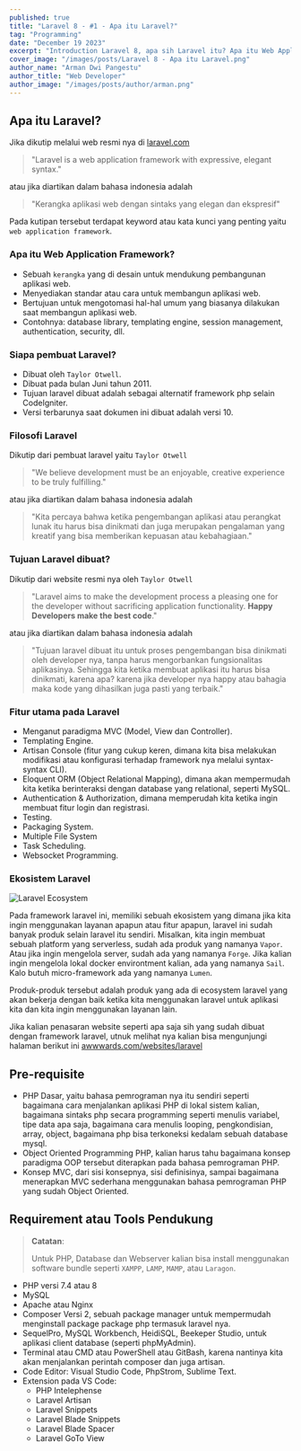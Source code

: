 ```yaml
---
published: true
title: "Laravel 8 - #1 - Apa itu Laravel?"
tag: "Programming"
date: "December 19 2023"
excerpt: "Introduction Laravel 8, apa sih Laravel itu? Apa itu Web Application Framework? Siapa pembuat Laravel? Tujuan Laravel dibuat?"
cover_image: "/images/posts/Laravel 8 - Apa itu Laravel.png"
author_name: "Arman Dwi Pangestu"
author_title: "Web Developer"
author_image: "/images/posts/author/arman.png"
---
```


## Apa itu Laravel?

Jika dikutip melalui web resmi nya di [laravel.com](https://laravel.com)

> "Laravel is a web application framework with expressive, elegant syntax."

atau jika diartikan dalam bahasa indonesia adalah

> "Kerangka aplikasi web dengan sintaks yang elegan dan ekspresif"

Pada kutipan tersebut terdapat keyword atau kata kunci yang penting yaitu `web application framework`.

### Apa itu Web Application Framework?

- Sebuah `kerangka` yang di desain untuk mendukung pembangunan aplikasi web.
- Menyediakan standar atau cara untuk membangun aplikasi web.
- Bertujuan untuk mengotomasi hal-hal umum yang biasanya dilakukan saat membangun aplikasi web.
- Contohnya: database library, templating engine, session management, authentication, security, dll.

### Siapa pembuat Laravel?

- Dibuat oleh `Taylor Otwell`.
- Dibuat pada bulan Juni tahun 2011.
- Tujuan laravel dibuat adalah sebagai alternatif framework php selain CodeIgniter.
- Versi terbarunya saat dokumen ini dibuat adalah versi 10.

### Filosofi Laravel

Dikutip dari pembuat laravel yaitu `Taylor Otwell`

> "We believe development must be an enjoyable, creative experience to be truly fulfilling."

atau jika diartikan dalam bahasa indonesia adalah

> "Kita percaya bahwa ketika pengembangan aplikasi atau perangkat lunak itu harus bisa
> dinikmati dan juga merupakan pengalaman yang kreatif yang bisa memberikan kepuasan
> atau kebahagiaan."

### Tujuan Laravel dibuat?

Dikutip dari website resmi nya oleh `Taylor Otwell`

> "Laravel aims to make the development process a pleasing one for the developer
> without sacrificing application functionality. **Happy Developers make the best
> code**."

atau jika diartikan dalam bahasa indonesia adalah

> "Tujuan laravel dibuat itu untuk proses pengembangan bisa dinikmati oleh developer
> nya, tanpa harus mengorbankan fungsionalitas aplikasinya. Sehingga kita ketika
> membuat aplikasi itu harus bisa dinikmati, karena apa? karena jika developer nya
> happy atau bahagia maka kode yang dihasilkan juga pasti yang terbaik."

### Fitur utama pada Laravel

- Menganut paradigma MVC (Model, View dan Controller).
- Templating Engine.
- Artisan Console (fitur yang cukup keren, dimana kita bisa melakukan modifikasi atau konfigurasi terhadap framework nya melalui syntax-syntax CLI).
- Eloquent ORM (Object Relational Mapping), dimana akan mempermudah kita ketika berinteraksi dengan database yang relational, seperti MySQL.
- Authentication & Authorization, dimana memperudah kita ketika ingin membuat fitur login dan registrasi.
- Testing.
- Packaging System.
- Multiple File System
- Task Scheduling.
- Websocket Programming.

### Ekosistem Laravel

![Laravel Ecosystem](${NEXT_PUBLIC_PUBLIC_ASSETS}/laravel8/apa-itu-laravel/laravel-ecosystem.png)

Pada framework laravel ini, memiliki sebuah ekosistem yang dimana jika kita ingin menggunakan layanan apapun atau fitur apapun, laravel ini sudah banyak produk selain laravel itu sendiri. Misalkan, kita ingin membuat sebuah platform yang serverless, sudah ada produk yang namanya `Vapor`. Atau jika ingin mengelola server, sudah ada yang namanya `Forge`. Jika kalian ingin mengelola lokal docker environtment kalian, ada yang namanya `Sail`. Kalo butuh micro-framework ada yang namanya `Lumen`.

Produk-produk tersebut adalah produk yang ada di ecosystem laravel yang akan bekerja dengan baik ketika kita menggunakan laravel untuk aplikasi kita dan kita ingin menggunakan layanan lain.

Jika kalian penasaran website seperti apa saja sih yang sudah dibuat dengan framework laravel, utnuk melihat nya kalian bisa mengunjungi halaman berikut ini [awwwards.com/websites/laravel](https://awwwards.com/websites/laravel)

## Pre-requisite

- PHP Dasar, yaitu bahasa pemrograman nya itu sendiri seperti bagaimana cara menjalankan aplikasi PHP di lokal sistem kalian, bagaimana sintaks php secara programming seperti menulis variabel, tipe data apa saja, bagaimana cara menulis looping, pengkondisian, array, object, bagaimana php bisa terkoneksi kedalam sebuah database mysql.
- Object Oriented Programming PHP, kalian harus tahu bagaimana konsep paradigma OOP tersebut diterapkan pada bahasa pemrograman PHP.
- Konsep MVC, dari sisi konsepnya, sisi definisinya, sampai bagaimana menerapkan MVC sederhana menggunakan bahasa pemrograman PHP yang sudah Object Oriented.

## Requirement atau Tools Pendukung

> **Catatan**:
>
> Untuk PHP, Database dan Webserver kalian bisa install menggunakan software bundle
> seperti `XAMPP`, `LAMP`, `MAMP`, atau `Laragon`.

- PHP versi 7.4 atau 8
- MySQL
- Apache atau Nginx
- Composer Versi 2, sebuah package manager untuk mempermudah menginstall package package php termasuk laravel nya.
- SequelPro, MySQL Workbench, HeidiSQL, Beekeper Studio, untuk aplikasi client database (seperti phpMyAdmin).
- Terminal atau CMD atau PowerShell atau GitBash, karena nantinya kita akan menjalankan perintah composer dan juga artisan.
- Code Editor: Visual Studio Code, PhpStrom, Sublime Text.
- Extension pada VS Code:
  - PHP Intelephense
  - Laravel Artisan
  - Laravel Snippets
  - Laravel Blade Snippets
  - Laravel Blade Spacer
  - Laravel GoTo View
